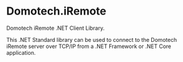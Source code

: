 # Domotech.iRemote

Domotech iRemote .NET Client Library.

This .NET Standard library can be used to connect to the Domotech iRemote server over TCP/IP from a .NET Framework or .NET Core application.
